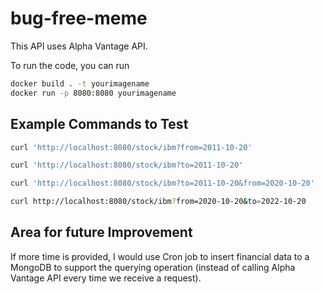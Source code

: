 # bug-free-meme

This API uses Alpha Vantage API.

To run the code, you can run 

```zsh
docker build . -t yourimagename
docker run -p 8080:8080 yourimagename
```

## Example Commands to Test

```zsh
curl 'http://localhost:8080/stock/ibm?from=2011-10-20'

curl 'http://localhost:8080/stock/ibm?to=2011-10-20'

curl 'http://localhost:8080/stock/ibm?to=2011-10-20&from=2020-10-20'

curl http://localhost:8080/stock/ibm?from=2020-10-20&to=2022-10-20
```

## Area for future Improvement

If more time is provided, I would use Cron job to insert financial data to a MongoDB to support the querying operation (instead of calling Alpha Vantage API every time we receive a request).
